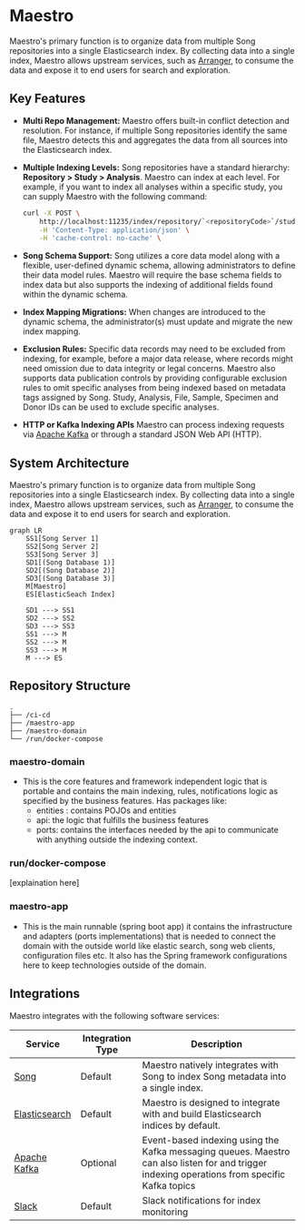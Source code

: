 # Maestro

Maestro's primary function is to organize data from multiple Song repositories into a single Elasticsearch index. By collecting data into a single index, Maestro allows upstream services, such as <a href="/documentation/arranger" target="_blank" rel="noopener noreferrer">Arranger</a>, to consume the data and expose it to end users for search and exploration.

## Key Features

- **Multi Repo Management:** Maestro offers built-in conflict detection and resolution. For instance, if multiple Song repositories identify the same file, Maestro detects this and aggregates the data from all sources into the Elasticsearch index.

- **Multiple Indexing Levels:** Song repositories have a standard hierarchy: **Repository > Study > Analysis**. Maestro can index at each level. For example, if you want to index all analyses within a specific study, you can supply Maestro with the following command:

    ```bash
    curl -X POST \
        http://localhost:11235/index/repository/`<repositoryCode>`/study/`<studyId>` \
        -H 'Content-Type: application/json' \
        -H 'cache-control: no-cache' \
    ```

- **Song Schema Support:** Song utilizes a core data model along with a flexible, user-defined dynamic schema, allowing administrators to define their data model rules. Maestro will require the base schema fields to index data but also supports the indexing of additional fields found within the dynamic schema.
 
- **Index Mapping Migrations:** When changes are introduced to the dynamic schema, the administrator(s) must update and migrate the new index mapping.

- **Exclusion Rules:** Specific data records may need to be excluded from indexing, for example, before a major data release, where records might need omission due to data integrity or legal concerns. Maestro also supports data publication controls by providing configurable exclusion rules to omit specific analyses from being indexed based on metadata tags assigned by Song. Study, Analysis, File, Sample, Specimen and Donor IDs can be used to exclude specific analyses.

- **HTTP or Kafka Indexing APIs** Maestro can process indexing requests via <a href="https://kafka.apache.org/" target="_blank" rel="noopener noreferrer">Apache Kafka</a> or through a standard JSON Web API (HTTP).

## System Architecture

Maestro's primary function is to organize data from multiple Song repositories into a single Elasticsearch index. By collecting data into a single index, Maestro allows upstream services, such as <a href="/documentation/arranger" target="_blank" rel="noopener noreferrer">Arranger</a>, to consume the data and expose it to end users for search and exploration.

```mermaid
graph LR
    SS1[Song Server 1]
    SS2[Song Server 2]
    SS3[Song Server 3]
    SD1[(Song Database 1)]
    SD2[(Song Database 2)]
    SD3[(Song Database 3)]
    M[Maestro]
    ES[ElasticSeach Index]

    SD1 ---> SS1
    SD2 ---> SS2
    SD3 ---> SS3
    SS1 ---> M
    SS2 ---> M
    SS3 ---> M
    M ---> ES
```

## Repository Structure

```
.
├── /ci-cd
├── /maestro-app
├── /maestro-domain
└── /run/docker-compose
```

### maestro-domain

- This is the core features and framework independent logic that is portable and contains the main indexing, rules, notifications logic as specified by the business features. Has packages like:
    - entities : contains POJOs and entities
    - api: the logic that fulfills the business features
    - ports: contains the interfaces needed by the api to communicate with anything outside the indexing context.

### run/docker-compose

[explaination here]

### maestro-app

- This is the main runnable (spring boot app) it contains the infrastructure and adapters (ports implementations) that is needed to connect the domain with the outside world like elastic search, song web clients, configuration files etc. It also has the Spring framework configurations here to keep technologies outside of the domain.

## Integrations

Maestro integrates with the following software services:

| Service | Integration Type | Description |
|--|--|--|
| <a href="/documentation/song" target="_blank" rel="noopener noreferrer">Song</a> | Default | Maestro natively integrates with Song to index Song metadata into a single index. |
| <a href="https://www.elastic.co/" target="_blank" rel="noopener noreferrer">Elasticsearch</a> | Default | Maestro is designed to integrate with and build Elasticsearch indices by default. |
| <a href="https://kafka.apache.org/" target="_blank" rel="noopener noreferrer">Apache Kafka</a> | Optional |  Event-based indexing using the Kafka messaging queues. Maestro can also listen for and trigger indexing operations from specific Kafka topics |
| <a href="https://slack.com/" target="_blank" rel="noopener noreferrer">Slack</a> | Default | Slack notifications for index monitoring |